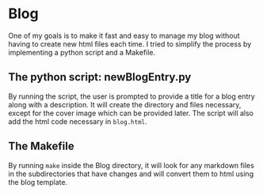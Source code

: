 # Blog
One of my goals is to make it fast and easy to manage my blog without having to create new html files each time. I tried to simplify the process by implementing a python script and a Makefile.

## The python script: **newBlogEntry.py**
By running the script, the user is prompted to provide a title for a blog entry along with a description. It will create the directory and files necessary, except for the cover image which can be provided later. The script will also add the html code necessary in `blog.html`.

## The Makefile
By running `make` inside the Blog directory, it will look for any markdown files in the subdirectories that have changes and will convert them to html using the blog template.

